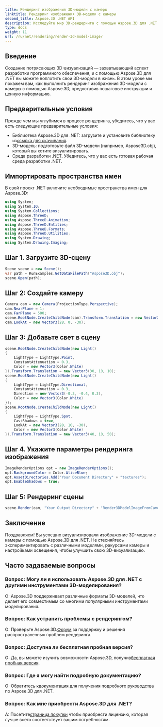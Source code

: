 ```yaml
---
title: Рендеринг изображения 3D-модели с камеры
linktitle: Рендеринг изображения 3D-модели с камеры
second_title: Aspose.3D .NET API
description: Исследуйте мир 3D-рендеринга с помощью Aspose.3D для .NET. Узнайте, как легко создавать захватывающие визуализации, используя наше пошаговое руководство.
type: docs
weight: 11
url: /ru/net/rendering/render-3d-model-image/
---
```

## Введение
Создание потрясающих 3D-визуализаций — захватывающий аспект разработки программного обеспечения, и с помощью Aspose.3D для .NET вы можете воплотить свои 3D-модели в жизнь. В этом уроке мы покажем вам, как выполнить рендеринг изображения 3D-модели с камеры с помощью Aspose.3D, предоставив пошаговые инструкции и ценную информацию.
## Предварительные условия
Прежде чем мы углубимся в процесс рендеринга, убедитесь, что у вас есть следующие предварительные условия:
-  Библиотека Aspose.3D для .NET: загрузите и установите библиотеку из[ссылка для скачивания](https://releases.aspose.com/3d/net/).
- 3D-модель: подготовьте файл 3D-модели (например, Aspose3D.obj), который вы хотите визуализировать.
- Среда разработки .NET. Убедитесь, что у вас есть готовая рабочая среда разработки .NET.
## Импортировать пространства имен
В свой проект .NET включите необходимые пространства имен для Aspose.3D:
```csharp
using System;
using System.IO;
using System.Collections;
using Aspose.ThreeD;
using Aspose.ThreeD.Animation;
using Aspose.ThreeD.Entities;
using Aspose.ThreeD.Formats;
using Aspose.ThreeD.Utilities;
using System.Drawing;
using System.Drawing.Imaging;
```
## Шаг 1. Загрузите 3D-сцену
```csharp
Scene scene = new Scene();
var path = RunExamples.GetDataFilePath("Aspose3D.obj");
scene.Open(path);
```
## Шаг 2: Создайте камеру
```csharp
Camera cam = new Camera(ProjectionType.Perspective);
cam.NearPlane = 1;
cam.FarPlane = 500;
scene.RootNode.CreateChildNode(cam).Transform.Translation = new Vector3(170, 16, 130);
cam.LookAt = new Vector3(28, 0, -30);
```
## Шаг 3: Добавьте свет в сцену
```csharp
scene.RootNode.CreateChildNode(new Light()
{
    LightType = LightType.Point,
    ConstantAttenuation = 0.3,
    Color = new Vector3(Color.White)
}).Transform.Translation = new Vector3(30, 10, 10);
scene.RootNode.CreateChildNode(new Light()
{
    LightType = LightType.Directional,
    ConstantAttenuation = 0.3,
    Direction = new Vector3(-0.3, -0.4, 0.3),
    Color = new Vector3(Color.White)
});
scene.RootNode.CreateChildNode(new Light()
{
    LightType = LightType.Spot,
    CastShadows = true,
    LookAt = new Vector3(28, 10, -30),
    Color = new Vector3(Color.White)
}).Transform.Translation = new Vector3(40, 10, 50);
```
## Шаг 4. Укажите параметры рендеринга изображения
```csharp
ImageRenderOptions opt = new ImageRenderOptions();
opt.BackgroundColor = Color.AliceBlue;
opt.AssetDirectories.Add("Your Document Directory" + "textures");
opt.EnableShadows = true;
```
## Шаг 5: Рендеринг сцены
```csharp
scene.Render(cam, "Your Output Directory" + "Render3DModelImageFromCamera.png", new Size(1024, 1024), ImageFormat.Png, opt);
```
## Заключение
Поздравляем! Вы успешно визуализировали изображение 3D-модели с камеры с помощью Aspose.3D для .NET. Не стесняйтесь экспериментировать с различными моделями, ракурсами камеры и настройками освещения, чтобы улучшить свою 3D-визуализацию.
## Часто задаваемые вопросы
### Вопрос: Могу ли я использовать Aspose.3D для .NET с другими инструментами 3D-моделирования?
О: Aspose.3D поддерживает различные форматы 3D-моделей, что делает его совместимым со многими популярными инструментами моделирования.
### Вопрос: Как устранить проблемы с рендерингом?
 О: Проверьте Aspose.3D.[Форум](https://forum.aspose.com/c/3d/18) за поддержку и решения распространенных проблем рендеринга.
### Вопрос: Доступна ли бесплатная пробная версия?
 О: Да, вы можете изучить возможности Aspose.3D, получив[бесплатная пробная версия](https://releases.aspose.com/).
### Вопрос: Где я могу найти подробную документацию?
 О: Обратитесь к[документация](https://reference.aspose.com/3d/net/) для получения подробного руководства по Aspose.3D для .NET.
### Вопрос: Как мне приобрести Aspose.3D для .NET?
 А: Посетите[страница покупки](https://purchase.aspose.com/buy) чтобы приобрести лицензию, которая лучше всего соответствует вашим потребностям.